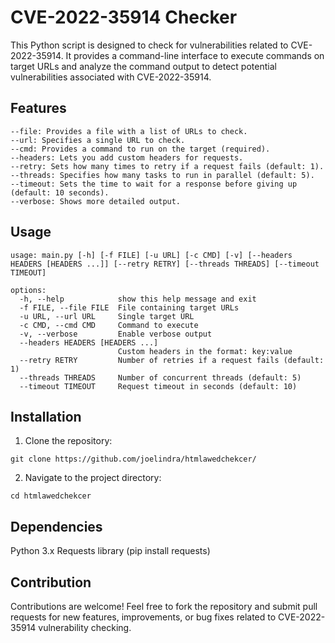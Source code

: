 # CVE-2022-35914 Checker

This Python script is designed to check for vulnerabilities related to CVE-2022-35914. It provides a command-line interface to execute commands on target URLs and analyze the command output to detect potential vulnerabilities associated with CVE-2022-35914.

## Features

```
--file: Provides a file with a list of URLs to check.
--url: Specifies a single URL to check.
--cmd: Provides a command to run on the target (required).
--headers: Lets you add custom headers for requests.
--retry: Sets how many times to retry if a request fails (default: 1).
--threads: Specifies how many tasks to run in parallel (default: 5).
--timeout: Sets the time to wait for a response before giving up (default: 10 seconds).
--verbose: Shows more detailed output.
```
## Usage

```
usage: main.py [-h] [-f FILE] [-u URL] [-c CMD] [-v] [--headers HEADERS [HEADERS ...]] [--retry RETRY] [--threads THREADS] [--timeout TIMEOUT]

options:
  -h, --help            show this help message and exit
  -f FILE, --file FILE  File containing target URLs
  -u URL, --url URL     Single target URL
  -c CMD, --cmd CMD     Command to execute
  -v, --verbose         Enable verbose output
  --headers HEADERS [HEADERS ...]
                        Custom headers in the format: key:value
  --retry RETRY         Number of retries if a request fails (default: 1)
  --threads THREADS     Number of concurrent threads (default: 5)
  --timeout TIMEOUT     Request timeout in seconds (default: 10)
```

## Installation
1. Clone the repository:
```
git clone https://github.com/joelindra/htmlawedchekcer/
```
2. Navigate to the project directory:
```
cd htmlawedchekcer
```

## Dependencies
Python 3.x
Requests library (pip install requests)

## Contribution
Contributions are welcome! Feel free to fork the repository and submit pull requests for new features, improvements, or bug fixes related to CVE-2022-35914 vulnerability checking.
